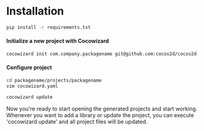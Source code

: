 # Installation

```bash
pip install -r requirements.txt
```

#### Initialize a new project with Cocowizard

```bash
cocowizard init com.company.packagename git@github.com:cocos2d/cocos2d-x.git develop
```

#### Configure project

```bash
cd packagename/projects/packagename
vim cocowizard.yaml

cocowizard update
```

Now you're ready to start opening the generated projects and start working. Whenever you want to add a library or update the project, you can execute 'cocowizard update' and all project files will be updated.
